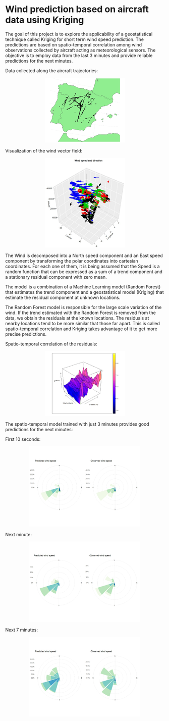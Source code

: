 # Wind prediction based on aircraft data using Kriging

The goal of this project is to explore the applicability of a geostatistical
technique called Kriging for short term wind speed prediction. The predictions are based on spatio-temporal correlation among wind observations
collected by aircraft acting as meteorological sensors. The objective is to
employ data from the last 3 minutes and provide reliable predictions for the
next minutes.

Data collected along the aircraft trajectories:
<p align="center">
  <img src="https://github.com/DanielLapido/Kriging_Wind_Speed/blob/main/Figures/datapoints.jpeg" width=50% height=50%>
</p>


Visualization of the wind vector field:
<p align="center">
  <img src="https://github.com/DanielLapido/Kriging_Wind_Speed/blob/main/Figures/arrows.jpg" width=50% height=50%>
</p>

The Wind is decomposed into a North speed component and an East speed component by transforming the polar coordinates into cartesian coordinates.
For each one of them, it is being assumed that the Speed is a random function that can be expressed as a sum of a trend component and a stationary residual component with zero mean.

The model is a combination of a Machine Learning model (Random Forest) that estimates the trend component and a geostatistical model (Kriging) that estimate the residual component at unknown locations.

The Random Forest model is responsible for the large scale variation of the wind. If the trend estimated with the Random Forest is removed from the data, we obtain the residuals at the known locations. The residuals at nearby locations tend to be more similar that those far apart. This is called spatio-temporal correlation and Kriging takes advantage of it to get more precise predictions.

Spatio-temporal correlation of the residuals:
<p align="center">
  <img src="https://github.com/DanielLapido/Kriging_Wind_Speed/blob/main/Figures/north_variogram.jpeg" width=50% height=50%>
</p>


The spatio-temporal model trained with just 3 minutes provides good predictions for the next minutes:

First 10 seconds:
<p align="center">
  <img src="https://github.com/DanielLapido/Kriging_Wind_Speed/blob/main/Figures/presentation_rfwindrose10.jpeg" width=70% height=70%>
</p>

Next minute:
<p align="center">
  <img src="https://github.com/DanielLapido/Kriging_Wind_Speed/blob/main/Figures/rf_1mrose.jpeg" width=70% height=70%>
</p>

Next 7 minutes:
<p align="center">
  <img src="https://github.com/DanielLapido/Kriging_Wind_Speed/blob/main/Figures/rf5mrose.jpeg" width=70% height=70%>
</p>
